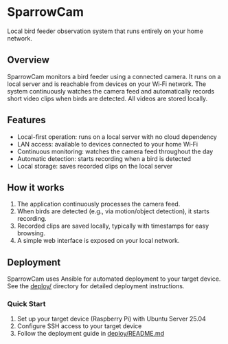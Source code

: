 # SparrowCam

Local bird feeder observation system that runs entirely on your home network.

## Overview
SparrowCam monitors a bird feeder using a connected camera. It runs on a local server and is reachable from devices on your Wi‑Fi network. The system continuously watches the camera feed and automatically records short video clips when birds are detected. All videos are stored locally.

## Features
- Local-first operation: runs on a local server with no cloud dependency
- LAN access: available to devices connected to your home Wi‑Fi
- Continuous monitoring: watches the camera feed throughout the day
- Automatic detection: starts recording when a bird is detected
- Local storage: saves recorded clips on the local server

## How it works
1. The application continuously processes the camera feed.
2. When birds are detected (e.g., via motion/object detection), it starts recording.
3. Recorded clips are saved locally, typically with timestamps for easy browsing.
4. A simple web interface is exposed on your local network.

## Deployment

SparrowCam uses Ansible for automated deployment to your target device. See the [deploy/](deploy/) directory for detailed deployment instructions.

### Quick Start

1. Set up your target device (Raspberry Pi) with Ubuntu Server 25.04
2. Configure SSH access to your target device
3. Follow the deployment guide in [deploy/README.md](deploy/README.md)
